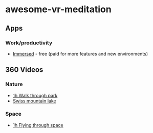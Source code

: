 # awesome-vr-meditation

## Apps

### Work/productivity
* [Immersed](https://immersed.com/) - free (paid for more features and new environments)

## 360 Videos

### Nature
* [1h Walk through park](https://www.youtube.com/watch?v=AlncLTxgp94)
* [Swiss mountain lake](https://www.youtube.com/watch?v=OG5o4F01XQ0)
  
### Space
* [1h Flying through space](https://www.youtube.com/watch?v=gT946e-hZoY)
